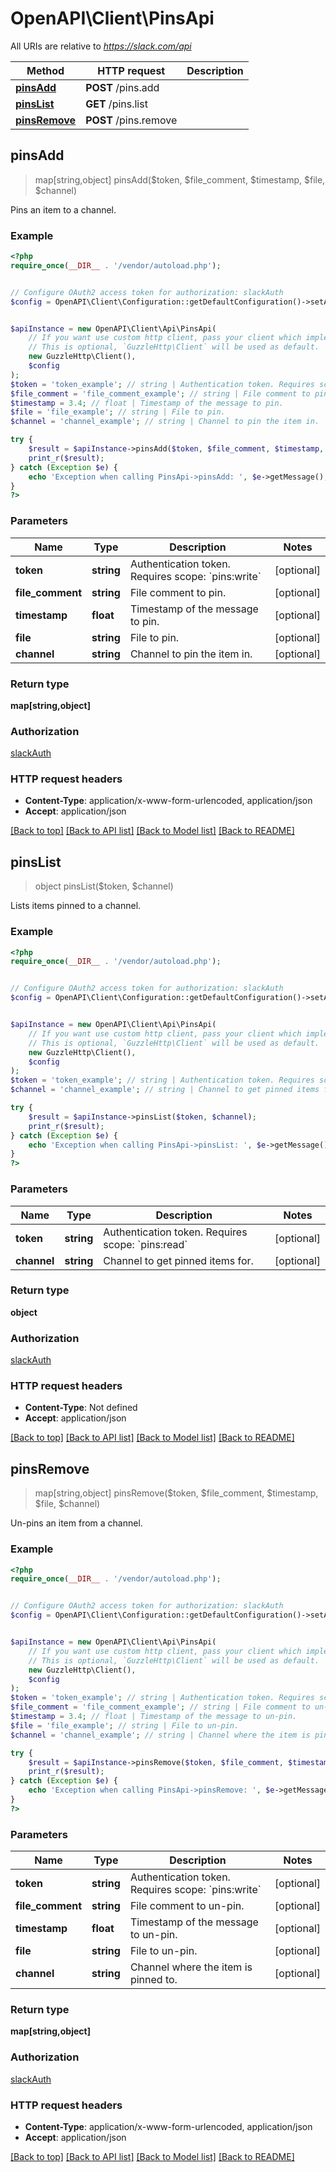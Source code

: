 # OpenAPI\Client\PinsApi

All URIs are relative to *https://slack.com/api*

Method | HTTP request | Description
------------- | ------------- | -------------
[**pinsAdd**](PinsApi.md#pinsAdd) | **POST** /pins.add | 
[**pinsList**](PinsApi.md#pinsList) | **GET** /pins.list | 
[**pinsRemove**](PinsApi.md#pinsRemove) | **POST** /pins.remove | 



## pinsAdd

> map[string,object] pinsAdd($token, $file_comment, $timestamp, $file, $channel)



Pins an item to a channel.

### Example

```php
<?php
require_once(__DIR__ . '/vendor/autoload.php');


// Configure OAuth2 access token for authorization: slackAuth
$config = OpenAPI\Client\Configuration::getDefaultConfiguration()->setAccessToken('YOUR_ACCESS_TOKEN');


$apiInstance = new OpenAPI\Client\Api\PinsApi(
    // If you want use custom http client, pass your client which implements `GuzzleHttp\ClientInterface`.
    // This is optional, `GuzzleHttp\Client` will be used as default.
    new GuzzleHttp\Client(),
    $config
);
$token = 'token_example'; // string | Authentication token. Requires scope: `pins:write`
$file_comment = 'file_comment_example'; // string | File comment to pin.
$timestamp = 3.4; // float | Timestamp of the message to pin.
$file = 'file_example'; // string | File to pin.
$channel = 'channel_example'; // string | Channel to pin the item in.

try {
    $result = $apiInstance->pinsAdd($token, $file_comment, $timestamp, $file, $channel);
    print_r($result);
} catch (Exception $e) {
    echo 'Exception when calling PinsApi->pinsAdd: ', $e->getMessage(), PHP_EOL;
}
?>
```

### Parameters


Name | Type | Description  | Notes
------------- | ------------- | ------------- | -------------
 **token** | **string**| Authentication token. Requires scope: &#x60;pins:write&#x60; | [optional]
 **file_comment** | **string**| File comment to pin. | [optional]
 **timestamp** | **float**| Timestamp of the message to pin. | [optional]
 **file** | **string**| File to pin. | [optional]
 **channel** | **string**| Channel to pin the item in. | [optional]

### Return type

**map[string,object]**

### Authorization

[slackAuth](../../README.md#slackAuth)

### HTTP request headers

- **Content-Type**: application/x-www-form-urlencoded, application/json
- **Accept**: application/json

[[Back to top]](#) [[Back to API list]](../../README.md#documentation-for-api-endpoints)
[[Back to Model list]](../../README.md#documentation-for-models)
[[Back to README]](../../README.md)


## pinsList

> object pinsList($token, $channel)



Lists items pinned to a channel.

### Example

```php
<?php
require_once(__DIR__ . '/vendor/autoload.php');


// Configure OAuth2 access token for authorization: slackAuth
$config = OpenAPI\Client\Configuration::getDefaultConfiguration()->setAccessToken('YOUR_ACCESS_TOKEN');


$apiInstance = new OpenAPI\Client\Api\PinsApi(
    // If you want use custom http client, pass your client which implements `GuzzleHttp\ClientInterface`.
    // This is optional, `GuzzleHttp\Client` will be used as default.
    new GuzzleHttp\Client(),
    $config
);
$token = 'token_example'; // string | Authentication token. Requires scope: `pins:read`
$channel = 'channel_example'; // string | Channel to get pinned items for.

try {
    $result = $apiInstance->pinsList($token, $channel);
    print_r($result);
} catch (Exception $e) {
    echo 'Exception when calling PinsApi->pinsList: ', $e->getMessage(), PHP_EOL;
}
?>
```

### Parameters


Name | Type | Description  | Notes
------------- | ------------- | ------------- | -------------
 **token** | **string**| Authentication token. Requires scope: &#x60;pins:read&#x60; | [optional]
 **channel** | **string**| Channel to get pinned items for. | [optional]

### Return type

**object**

### Authorization

[slackAuth](../../README.md#slackAuth)

### HTTP request headers

- **Content-Type**: Not defined
- **Accept**: application/json

[[Back to top]](#) [[Back to API list]](../../README.md#documentation-for-api-endpoints)
[[Back to Model list]](../../README.md#documentation-for-models)
[[Back to README]](../../README.md)


## pinsRemove

> map[string,object] pinsRemove($token, $file_comment, $timestamp, $file, $channel)



Un-pins an item from a channel.

### Example

```php
<?php
require_once(__DIR__ . '/vendor/autoload.php');


// Configure OAuth2 access token for authorization: slackAuth
$config = OpenAPI\Client\Configuration::getDefaultConfiguration()->setAccessToken('YOUR_ACCESS_TOKEN');


$apiInstance = new OpenAPI\Client\Api\PinsApi(
    // If you want use custom http client, pass your client which implements `GuzzleHttp\ClientInterface`.
    // This is optional, `GuzzleHttp\Client` will be used as default.
    new GuzzleHttp\Client(),
    $config
);
$token = 'token_example'; // string | Authentication token. Requires scope: `pins:write`
$file_comment = 'file_comment_example'; // string | File comment to un-pin.
$timestamp = 3.4; // float | Timestamp of the message to un-pin.
$file = 'file_example'; // string | File to un-pin.
$channel = 'channel_example'; // string | Channel where the item is pinned to.

try {
    $result = $apiInstance->pinsRemove($token, $file_comment, $timestamp, $file, $channel);
    print_r($result);
} catch (Exception $e) {
    echo 'Exception when calling PinsApi->pinsRemove: ', $e->getMessage(), PHP_EOL;
}
?>
```

### Parameters


Name | Type | Description  | Notes
------------- | ------------- | ------------- | -------------
 **token** | **string**| Authentication token. Requires scope: &#x60;pins:write&#x60; | [optional]
 **file_comment** | **string**| File comment to un-pin. | [optional]
 **timestamp** | **float**| Timestamp of the message to un-pin. | [optional]
 **file** | **string**| File to un-pin. | [optional]
 **channel** | **string**| Channel where the item is pinned to. | [optional]

### Return type

**map[string,object]**

### Authorization

[slackAuth](../../README.md#slackAuth)

### HTTP request headers

- **Content-Type**: application/x-www-form-urlencoded, application/json
- **Accept**: application/json

[[Back to top]](#) [[Back to API list]](../../README.md#documentation-for-api-endpoints)
[[Back to Model list]](../../README.md#documentation-for-models)
[[Back to README]](../../README.md)

